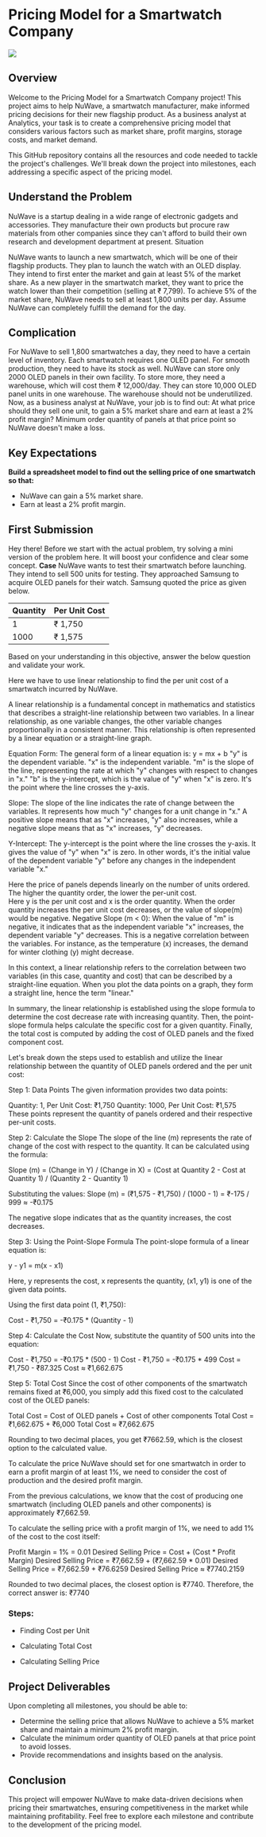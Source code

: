 # Pricing Model for a Smartwatch Company

![](Order%20Quantity%20Modelling%20Model%202.png)

## Overview

Welcome to the Pricing Model for a Smartwatch Company project! This project aims to help NuWave, a smartwatch manufacturer, make informed pricing decisions for their new flagship product. As a business analyst at Analytics, your task is to create a comprehensive pricing model that considers various factors such as market share, profit margins, storage costs, and market demand.

This GitHub repository contains all the resources and code needed to tackle the project's challenges. We'll break down the project into milestones, each addressing a specific aspect of the pricing model.

## Understand the Problem

NuWave is a startup dealing in a wide range of electronic gadgets and accessories. They manufacture their own products but procure raw materials from other companies since they can't afford to build their own research and development department at present.
Situation

NuWave wants to launch a new smartwatch, which will be one of their flagship products. They plan to launch the watch with an OLED display.
They intend to first enter the market and gain at least 5% of the market share.
As a new player in the smartwatch market, they want to price the watch lower than their competition (selling at ₹ 7,799).
To achieve 5% of the market share, NuWave needs to sell at least 1,800 units per day. Assume NuWave can completely fulfill the demand for the day.

## Complication

For NuWave to sell 1,800 smartwatches a day, they need to have a certain level of inventory.
Each smartwatch requires one OLED panel. For smooth production, they need to have its stock as well.
NuWave can store only 2000 OLED panels in their own facility. To store more, they need a warehouse, which will cost them ₹ 12,000/day. They can store 10,000 OLED panel units in one warehouse.
The warehouse should not be underutilized.
Now, as a business analyst at NuWave, your job is to find out:
At what price should they sell one unit, to gain a 5% market share and earn at least a 2% profit margin?
Minimum order quantity of panels at that price point so NuWave doesn't make a loss.

## Key Expectations
**Build a spreadsheet model to find out the selling price of one smartwatch so that:**
- NuWave can gain a 5% market share.
- Earn at least a 2% profit margin.


## First Submission

Hey there! Before we start with the actual problem, try solving a mini version of the problem here. It will boost your confidence and clear some concept.
**Case**
NuWave wants to test their smartwatch before launching. They intend to sell 500 units for testing.
They approached Samsung to acquire OLED panels for their watch. Samsung quoted the price as given below.

| Quantity | Per Unit Cost |
|---------|--------------|
| 1       | ₹ 1,750      |
| 1000    | ₹ 1,575      |


Based on your understanding in this objective, answer the below question and validate your work.

Here we have to use linear relationship to find the per unit cost of a smartwatch incurred by NuWave.

A linear relationship is a fundamental concept in mathematics and statistics that describes a straight-line relationship between two variables. In a linear relationship, as one variable changes, the other variable changes proportionally in a consistent manner. This relationship is often represented by a linear equation or a straight-line graph.

Equation Form: 
The general form of a linear equation is:
y = mx + b
 "y" is the dependent variable.
"x" is the independent variable.
"m" is the slope of the line, representing the rate at which "y" changes with respect to changes in "x."
"b" is the y-intercept, which is the value of "y" when "x" is zero. It's the point where the line crosses the y-axis.

Slope: The slope of the line indicates the rate of change between the variables. It represents how much "y" changes for a unit change in "x." A positive slope means that as "x" increases, "y" also increases, while a negative slope means that as "x" increases, "y" decreases.

Y-Intercept: The y-intercept is the point where the line crosses the y-axis. It gives the value of "y" when "x" is zero. In other words, it's the initial value of the dependent variable "y" before any changes in the independent variable "x."

Here the price of panels depends linearly on the number of units ordered. The higher the quantity order, the lower the per-unit cost.  
Here y is the per unit cost and x is the order quantity. When the order quantity increases the per unit cost decreases, or the value of slope(m) would be negative.
Negative Slope (m < 0): When the value of "m" is negative, it indicates that as the independent variable "x" increases, the dependent variable "y" decreases. This is a negative correlation between the variables. For instance, as the temperature (x) increases, the demand for winter clothing (y) might decrease.

In this context, a linear relationship refers to the correlation between two variables (in this case, quantity and cost) that can be described by a straight-line equation. When you plot the data points on a graph, they form a straight line, hence the term "linear."

In summary, the linear relationship is established using the slope formula to determine the cost decrease rate with increasing quantity. Then, the point-slope formula helps calculate the specific cost for a given quantity. Finally, the total cost is computed by adding the cost of OLED panels and the fixed component cost.

Let's break down the steps used to establish and utilize the linear relationship between the quantity of OLED panels ordered and the per unit cost:

Step 1: Data Points
The given information provides two data points:

Quantity: 1, Per Unit Cost: ₹1,750
Quantity: 1000, Per Unit Cost: ₹1,575
These points represent the quantity of panels ordered and their respective per-unit costs.

Step 2: Calculate the Slope
The slope of the line (m) represents the rate of change of the cost with respect to the quantity. It can be calculated using the formula:

Slope (m) = (Change in Y) / (Change in X) = (Cost at Quantity 2 - Cost at Quantity 1) / (Quantity 2 - Quantity 1)

Substituting the values:
Slope (m) = (₹1,575 - ₹1,750) / (1000 - 1)
= ₹-175 / 999
≈ -₹0.175

The negative slope indicates that as the quantity increases, the cost decreases.

Step 3: Using the Point-Slope Formula
The point-slope formula of a linear equation is:

y - y1 = m(x - x1)

Here, y represents the cost, x represents the quantity, (x1, y1) is one of the given data points.

Using the first data point (1, ₹1,750):

Cost - ₹1,750 = -₹0.175 * (Quantity - 1)

Step 4: Calculate the Cost
Now, substitute the quantity of 500 units into the equation:

Cost - ₹1,750 = -₹0.175 * (500 - 1)
Cost - ₹1,750 = -₹0.175 * 499
Cost = ₹1,750 - ₹87.325
Cost ≈ ₹1,662.675

Step 5: Total Cost
Since the cost of other components of the smartwatch remains fixed at ₹6,000, you simply add this fixed cost to the calculated cost of the OLED panels:

Total Cost = Cost of OLED panels + Cost of other components
Total Cost = ₹1,662.675 + ₹6,000
Total Cost ≈ ₹7,662.675

Rounding to two decimal places, you get ₹7662.59, which is the closest option to the calculated value.

To calculate the price NuWave should set for one smartwatch in order to earn a profit margin of at least 1%, we need to consider the cost of production and the desired profit margin.

From the previous calculations, we know that the cost of producing one smartwatch (including OLED panels and other components) is approximately ₹7,662.59.

To calculate the selling price with a profit margin of 1%, we need to add 1% of the cost to the cost itself:

Profit Margin = 1% = 0.01
Desired Selling Price = Cost + (Cost * Profit Margin)
Desired Selling Price = ₹7,662.59 + (₹7,662.59 * 0.01)
Desired Selling Price = ₹7,662.59 + ₹76.6259
Desired Selling Price ≈ ₹7740.2159

Rounded to two decimal places, the closest option is ₹7740. Therefore, the correct answer is: ₹7740


### Steps:

- Finding Cost per Unit

- Calculating Total Cost

- Calculating Selling Price


## Project Deliverables

Upon completing all milestones, you should be able to:

- Determine the selling price that allows NuWave to achieve a 5% market share and maintain a minimum 2% profit margin.
- Calculate the minimum order quantity of OLED panels at that price point to avoid losses.
- Provide recommendations and insights based on the analysis.

## Conclusion

This project will empower NuWave to make data-driven decisions when pricing their smartwatches, ensuring competitiveness in the market while maintaining profitability. Feel free to explore each milestone and contribute to the development of the pricing model.






